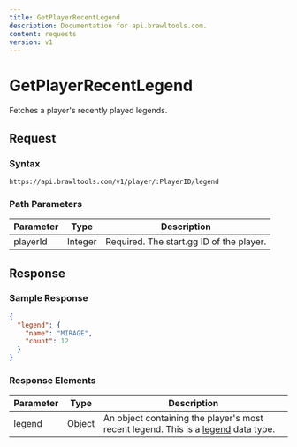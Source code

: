 ```yaml
---
title: GetPlayerRecentLegend
description: Documentation for api.brawltools.com.
content: requests
version: v1
---
```


# GetPlayerRecentLegend

Fetches a player's recently played legends.

## Request

### Syntax

`https://api.brawltools.com/v1/player/:PlayerID/legend`

### Path Parameters

| Parameter | Type    | Description                              |
| --------- | ------- | ---------------------------------------- |
| playerId  | Integer | Required. The start.gg ID of the player. |

## Response

### Sample Response

```json
{
  "legend": {
    "name": "MIRAGE",
    "count": 12
  }
}
```

### Response Elements

| Parameter | Type   | Description                                                                                                               |
| --------- | ------ | ------------------------------------------------------------------------------------------------------------------------- |
| legend    | Object | An object containing the player's most recent legend. This is a <a href="../../../datatypes/legend">legend</a> data type. |
